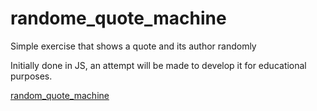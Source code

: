 # randome_quote_machine

Simple exercise that shows a quote and its author randomly

Initially done in JS, an attempt will be made to develop it for educational purposes.

[random_quote_machine](https://josanescod.github.io/randome_quote_machine/index.html)